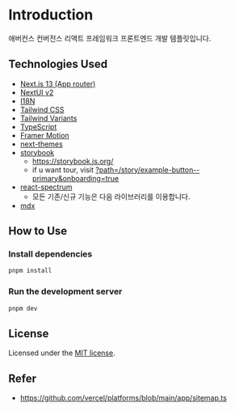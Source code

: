 # Introduction

애버컨스 컨버전스 리액트 프레임워크 프론트엔드 개발 템플릿입니다.

## Technologies Used

- [Next.js 13 (App router)](https://nextjs.org/docs/getting-started)
- [NextUI v2](https://nextui.org/)
- [I18N](https://nextjs.org/docs/app/building-your-application/routing/internationalization)
- [Tailwind CSS](https://tailwindcss.com/)
- [Tailwind Variants](https://tailwind-variants.org)
- [TypeScript](https://www.typescriptlang.org/)
- [Framer Motion](https://www.framer.com/motion/)
- [next-themes](https://github.com/pacocoursey/next-themes)
- [storybook](https://storybook.js.org/recipes/next)
  - https://storybook.js.org/
  - if u want tour, visit [?path=/story/example-button--primary&onboarding=true](http://localhost:6006/?path=/story/example-button--primary&onboarding=true)
- [react-spectrum](https://react-spectrum.adobe.com/react-spectrum/index.html)
  - 모든 기존/신규 기능은 다음 라이브러리를 이용합니다.
- [mdx](https://mdxjs.com/)

## How to Use

### Install dependencies

```bash
pnpm install
```

### Run the development server

```bash
pnpm dev
```

## License

Licensed under the [MIT license](https://github.com/nextui-org/next-app-template/blob/main/LICENSE).

## Refer

- https://github.com/vercel/platforms/blob/main/app/sitemap.ts
